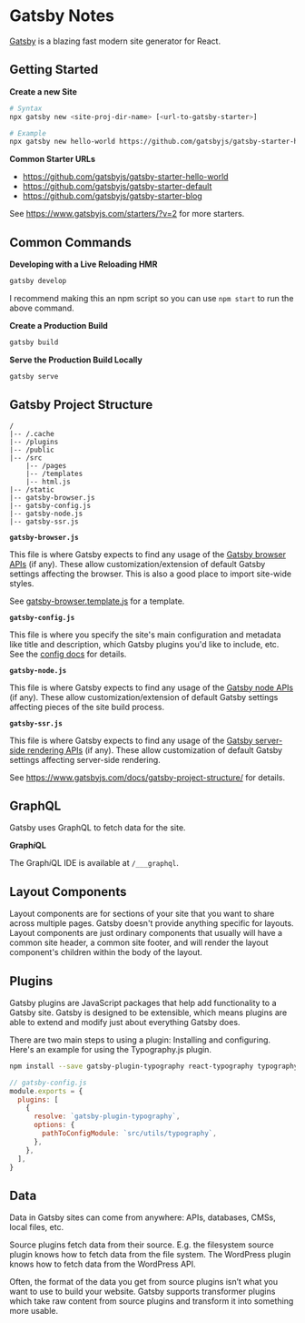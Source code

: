# Gatsby Notes

[Gatsby] is a blazing fast modern site generator for React.


## Getting Started

**Create a new Site**

```sh
# Syntax
npx gatsby new <site-proj-dir-name> [<url-to-gatsby-starter>]

# Example
npx gatsby new hello-world https://github.com/gatsbyjs/gatsby-starter-hello-world
```

**Common Starter URLs**

- https://github.com/gatsbyjs/gatsby-starter-hello-world
- https://github.com/gatsbyjs/gatsby-starter-default
- https://github.com/gatsbyjs/gatsby-starter-blog

See https://www.gatsbyjs.com/starters/?v=2 for more starters.


## Common Commands

**Developing with a Live Reloading HMR**

```sh
gatsby develop
```

I recommend making this an npm script so you can use `npm start` to run the above command.

**Create a Production Build**

```sh
gatsby build
```

**Serve the Production Build Locally**

```sh
gatsby serve
```


## Gatsby Project Structure

```
/
|-- /.cache
|-- /plugins
|-- /public
|-- /src
    |-- /pages
    |-- /templates
    |-- html.js
|-- /static
|-- gatsby-browser.js
|-- gatsby-config.js
|-- gatsby-node.js
|-- gatsby-ssr.js
```

**`gatsby-browser.js`**

This file is where Gatsby expects to find any usage of the [Gatsby browser
APIs][gatsby-browser-api] (if any).  These allow customization/extension of default
Gatsby settings affecting the browser. This is also a good place to import
site-wide styles.

See [gatsby-browser.template.js](gatsby-browser.template.js) for a template.

**`gatsby-config.js`**

This file is where you specify the site's main configuration and metadata like
title and description, which Gatsby plugins you'd like to include, etc.  See
the [config docs][gatsby-configuration] for details.

**`gatsby-node.js`**

This file is where Gatsby expects to find any usage of the [Gatsby node
APIs][gatsby-node-api] (if any).  These allow customization/extension of default
Gatsby settings affecting pieces of the site build process.

**`gatsby-ssr.js`**

This file is where Gatsby expects to find any usage of the [Gatsby server-side
rendering APIs][gatsby-ssr-api] (if any).  These allow customization of default
Gatsby settings affecting server-side rendering.

See https://www.gatsbyjs.com/docs/gatsby-project-structure/ for details.


## GraphQL

Gatsby uses GraphQL to fetch data for the site.

**Graph*i*QL**

The Graph*i*QL IDE is available at `/___graphql`.


## Layout Components

Layout components are for sections of your site that you want to share across
multiple pages. Gatsby doesn't provide anything specific for layouts. Layout
components are just ordinary components that usually will have a common site
header, a common site footer, and will render the layout component's children
within the body of the layout.


## Plugins

Gatsby plugins are JavaScript packages that help add functionality to a Gatsby
site. Gatsby is designed to be extensible, which means plugins are able to
extend and modify just about everything Gatsby does.

There are two main steps to using a plugin: Installing and configuring. Here's
an example for using the Typography.js plugin.

```sh
npm install --save gatsby-plugin-typography react-typography typography typography-theme-fairy-gates
```

```js
// gatsby-config.js
module.exports = {
  plugins: [
    {
      resolve: `gatsby-plugin-typography`,
      options: {
        pathToConfigModule: `src/utils/typography`,
      },
    },
  ],
}
```


## Data

Data in Gatsby sites can come from anywhere: APIs, databases, CMSs, local files, etc.

Source plugins fetch data from their source. E.g. the filesystem source plugin knows how to fetch data from the file system. The WordPress plugin knows how to fetch data from the WordPress API.

Often, the format of the data you get from source plugins isn’t what you want to use to build your website. Gatsby supports transformer plugins which take raw content from source plugins and transform it into something more usable.


[gatsby]: https://www.gatsbyjs.com/
[gatsby-browser-api]: https://www.gatsbyjs.com/docs/browser-apis/
[gatsby-configuration]: https://www.gatsbyjs.com/docs/gatsby-config/
[gatsby-node-api]: https://www.gatsbyjs.com/docs/node-apis/
[gatsby-ssr-api]: https://www.gatsbyjs.com/docs/ssr-apis/
